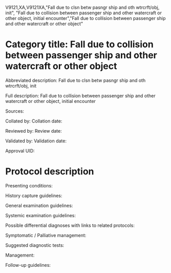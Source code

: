V9121,XA,V9121XA,"Fall due to clsn betw pasngr ship and oth wtrcrft/obj, init", "Fall due to collision between passenger ship and other watercraft or other object, initial encounter","Fall due to collision between passenger ship and other watercraft or other object"
# Category title: Fall due to collision between passenger ship and other watercraft or other object

Abbreviated description: Fall due to clsn betw pasngr ship and oth wtrcrft/obj, init

Full description: Fall due to collision between passenger ship and other watercraft or other object, initial encounter

Sources:

Collated by:
Collation date:

Reviewed by:
Review date:

Validated by:
Validation date:

Approval UID:

# Protocol description

Presenting conditions:

History capture guidelines:

General examination guidelines:

Systemic examination guidelines:

Possible differential diagnoses with links to related protocols:

Symptomatic / Palliative management:

Suggested diagnostic tests:

Management:

Follow-up guidelines:
